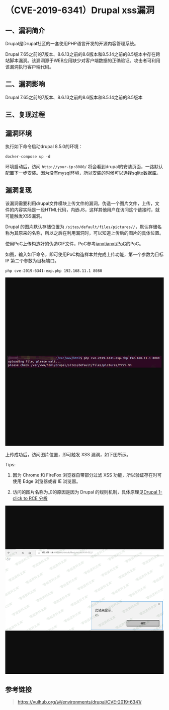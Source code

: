 （CVE-2019-6341）Drupal xss漏洞
===============================

一、漏洞简介
------------

Drupal是Drupal社区的一套使用PHP语言开发的开源内容管理系统。

Drupal
7.65之前的7版本、8.6.13之前的8.6版本和8.5.14之前的8.5版本中存在跨站脚本漏洞。该漏洞源于WEB应用缺少对客户端数据的正确验证。攻击者可利用该漏洞执行客户端代码。

二、漏洞影响
------------

Drupal 7.65之前的7版本、8.6.13之前的8.6版本和8.5.14之前的8.5版本

三、复现过程
------------

漏洞环境
--------

执行如下命令启动drupal 8.5.0的环境：

    docker-compose up -d

环境启动后，访问 `http://your-ip:8080/`
将会看到drupal的安装页面，一路默认配置下一步安装。因为没有mysql环境，所以安装的时候可以选择sqlite数据库。

漏洞复现
--------

该漏洞需要利用drupal文件模块上传文件的漏洞，伪造一个图片文件，上传，文件的内容实际是一段HTML代码，内嵌JS，这样其他用户在访问这个链接时，就可能触发XSS漏洞。

Drupal 的图片默认存储位置为
`/sites/default/files/pictures//`，默认存储名称为其原来的名称，所以之后在利用漏洞时，可以知道上传后的图片的具体位置。

使用PoC上传构造好的伪造GIF文件，PoC参考[ianxtianxt/PoC](https://github.com/ianxtianxt/PoC/tree/master/Drupal)的PoC。

如图，输入如下命令，即可使用PoC构造样本并完成上传功能，第一个参数为目标IP
第二个参数为目标端口。

    php cve-2019-6341-exp.php 192.168.11.1 8080

![](resource/(CVE-2019-6341)Drupalxss漏洞/media/rId27.png)

上传成功后，访问图片位置，即可触发 XSS 漏洞，如下图所示。

Tips:

1.  因为 Chrome 和 FireFox 浏览器自带部分过滤 XSS
    功能，所以验证存在时可使用 Edge 浏览器或者 IE 浏览器。

2.  访问的图片名称为\_0的原因是因为 Drupal 的规则机制，具体原理见[Drupal
    1-click to RCE 分析](https://paper.seebug.org/897/)

![](resource/(CVE-2019-6341)Drupalxss漏洞/media/rId29.png)

参考链接
--------

> https://vulhub.org/\#/environments/drupal/CVE-2019-6341/
